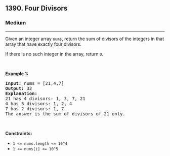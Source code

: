 <h2>1390. Four Divisors</h2><h3>Medium</h3><hr><div><p>Given an integer array <code>nums</code>, return the sum of divisors of the integers in that array that have exactly four divisors.</p>

<p>If there is no such integer in the array, return <code>0</code>.</p>

<p>&nbsp;</p>
<p><strong>Example 1:</strong></p>

<pre><strong>Input:</strong> nums = [21,4,7]
<strong>Output:</strong> 32
<b>Explanation:</b>
21 has 4 divisors: 1, 3, 7, 21
4 has 3 divisors: 1, 2, 4
7 has 2 divisors: 1, 7
The answer is the sum of divisors of 21 only.
</pre>

<p>&nbsp;</p>
<p><strong>Constraints:</strong></p>

<ul>
	<li><code>1 &lt;= nums.length &lt;= 10^4</code></li>
	<li><code>1 &lt;= nums[i] &lt;= 10^5</code></li>
</ul>
</div>